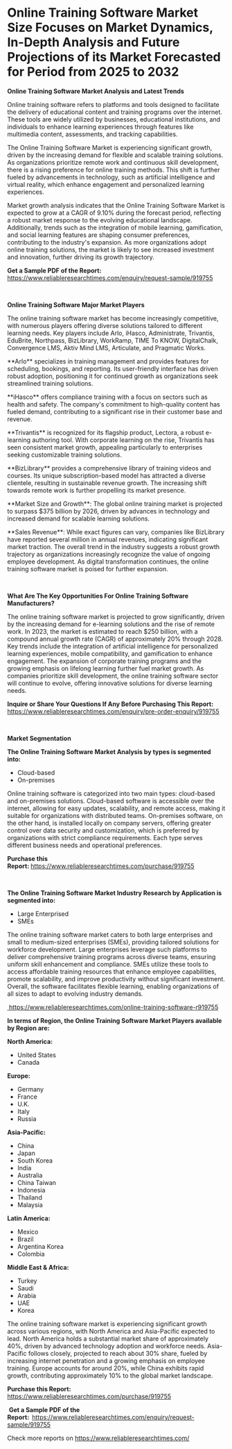 <p><h1>Online Training Software Market Size Focuses on Market Dynamics, In-Depth Analysis and Future Projections of its Market Forecasted for Period from 2025 to 2032</h1></p><p><strong>Online Training Software Market Analysis and Latest Trends</strong></p>
<p><p>Online training software refers to platforms and tools designed to facilitate the delivery of educational content and training programs over the internet. These tools are widely utilized by businesses, educational institutions, and individuals to enhance learning experiences through features like multimedia content, assessments, and tracking capabilities.</p><p>The Online Training Software Market is experiencing significant growth, driven by the increasing demand for flexible and scalable training solutions. As organizations prioritize remote work and continuous skill development, there is a rising preference for online training methods. This shift is further fueled by advancements in technology, such as artificial intelligence and virtual reality, which enhance engagement and personalized learning experiences.</p><p>Market growth analysis indicates that the Online Training Software Market is expected to grow at a CAGR of 9.10% during the forecast period, reflecting a robust market response to the evolving educational landscape. Additionally, trends such as the integration of mobile learning, gamification, and social learning features are shaping consumer preferences, contributing to the industry's expansion. As more organizations adopt online training solutions, the market is likely to see increased investment and innovation, further driving its growth trajectory.</p></p>
<p><strong>Get a Sample PDF of the Report:&nbsp;</strong> <a href="https://www.reliableresearchtimes.com/enquiry/request-sample/919755?utm_campaign=2892&utm_medium=2&utm_source=Github&utm_content=ia&utm_term=05032025&utm_id=online-training-software">https://www.reliableresearchtimes.com/enquiry/request-sample/919755</a></p>
<p>&nbsp;</p>
<p><strong>Online Training Software Major Market Players</strong></p>
<p><p>The online training software market has become increasingly competitive, with numerous players offering diverse solutions tailored to different learning needs. Key players include Arlo, iHasco, Administrate, Trivantis, EduBrite, Northpass, BizLibrary, WorkRamp, TIME To KNOW, DigitalChalk, Convergence LMS, Aktiv Mind LMS, Articulate, and Pragmatic Works.</p><p>**Arlo** specializes in training management and provides features for scheduling, bookings, and reporting. Its user-friendly interface has driven robust adoption, positioning it for continued growth as organizations seek streamlined training solutions.</p><p>**iHasco** offers compliance training with a focus on sectors such as health and safety. The company's commitment to high-quality content has fueled demand, contributing to a significant rise in their customer base and revenue.</p><p>**Trivantis** is recognized for its flagship product, Lectora, a robust e-learning authoring tool. With corporate learning on the rise, Trivantis has seen consistent market growth, appealing particularly to enterprises seeking customizable training solutions.</p><p>**BizLibrary** provides a comprehensive library of training videos and courses. Its unique subscription-based model has attracted a diverse clientele, resulting in sustainable revenue growth. The increasing shift towards remote work is further propelling its market presence.</p><p>**Market Size and Growth**: The global online training market is projected to surpass $375 billion by 2026, driven by advances in technology and increased demand for scalable learning solutions. </p><p>**Sales Revenue**: While exact figures can vary, companies like BizLibrary have reported several million in annual revenues, indicating significant market traction. The overall trend in the industry suggests a robust growth trajectory as organizations increasingly recognize the value of ongoing employee development. As digital transformation continues, the online training software market is poised for further expansion.</p></p>
<p>&nbsp;</p>
<p><strong>What Are The Key Opportunities For Online Training Software Manufacturers?</strong></p>
<p><p>The online training software market is projected to grow significantly, driven by the increasing demand for e-learning solutions and the rise of remote work. In 2023, the market is estimated to reach $250 billion, with a compound annual growth rate (CAGR) of approximately 20% through 2028. Key trends include the integration of artificial intelligence for personalized learning experiences, mobile compatibility, and gamification to enhance engagement. The expansion of corporate training programs and the growing emphasis on lifelong learning further fuel market growth. As companies prioritize skill development, the online training software sector will continue to evolve, offering innovative solutions for diverse learning needs.</p></p>
<p><strong>Inquire or Share Your Questions If Any Before Purchasing This Report:</strong> <a href="https://www.reliableresearchtimes.com/enquiry/pre-order-enquiry/919755?utm_campaign=2892&utm_medium=2&utm_source=Github&utm_content=ia&utm_term=05032025&utm_id=online-training-software">https://www.reliableresearchtimes.com/enquiry/pre-order-enquiry/919755</a></p>
<p>&nbsp;</p>
<p><strong>Market Segmentation</strong></p>
<p><strong>The Online Training Software Market Analysis by types is segmented into:</strong></p>
<p><ul><li>Cloud-based</li><li>On-premises</li></ul></p>
<p><p>Online training software is categorized into two main types: cloud-based and on-premises solutions. Cloud-based software is accessible over the internet, allowing for easy updates, scalability, and remote access, making it suitable for organizations with distributed teams. On-premises software, on the other hand, is installed locally on company servers, offering greater control over data security and customization, which is preferred by organizations with strict compliance requirements. Each type serves different business needs and operational preferences.</p></p>
<p><strong>Purchase this Report:&nbsp;</strong><a href="https://www.reliableresearchtimes.com/purchase/919755?utm_campaign=2892&utm_medium=2&utm_source=Github&utm_content=ia&utm_term=05032025&utm_id=online-training-software">https://www.reliableresearchtimes.com/purchase/919755</a></p>
<p>&nbsp;</p>
<p><strong>The Online Training Software Market Industry Research by Application is segmented into:</strong></p>
<p><ul><li>Large Enterprised</li><li>SMEs</li></ul></p>
<p><p>The online training software market caters to both large enterprises and small to medium-sized enterprises (SMEs), providing tailored solutions for workforce development. Large enterprises leverage such platforms to deliver comprehensive training programs across diverse teams, ensuring uniform skill enhancement and compliance. SMEs utilize these tools to access affordable training resources that enhance employee capabilities, promote scalability, and improve productivity without significant investment. Overall, the software facilitates flexible learning, enabling organizations of all sizes to adapt to evolving industry demands.</p></p>
<p><a href="https://www.reliableresearchtimes.com/online-training-software-r919755?utm_campaign=2892&utm_medium=2&utm_source=Github&utm_content=ia&utm_term=05032025&utm_id=online-training-software">&nbsp;https://www.reliableresearchtimes.com/online-training-software-r919755</a></p>
<p><strong>In terms of Region, the Online Training Software Market Players available by Region are:</strong></p>
<p>
    <p> <strong> North America: </strong>
        <ul>
            <li>United States</li>
            <li>Canada</li>
        </ul>
        </p> 
    <p> <strong> Europe: </strong>
        <ul>
            <li>Germany</li>
            <li>France</li>
            <li>U.K.</li>
            <li>Italy</li>
            <li>Russia</li>
        </ul>
        </p> 
    <p> <strong> Asia-Pacific: </strong>
        <ul>
            <li>China</li>
            <li>Japan</li>
            <li>South Korea</li>
            <li>India</li>
            <li>Australia</li>
            <li>China Taiwan</li>
            <li>Indonesia</li>
            <li>Thailand</li>
            <li>Malaysia</li>
        </ul>
        </p> 
    <p> <strong> Latin America: </strong>
        <ul>
            <li>Mexico</li>
            <li>Brazil</li>
            <li>Argentina Korea</li>
            <li>Colombia</li>
        </ul>
        </p> 
    <p> <strong> Middle East & Africa: </strong>
        <ul>
            <li>Turkey</li>
            <li>Saudi</li>
            <li>Arabia</li>
            <li>UAE</li>
            <li>Korea</li>
        </ul>
    </p>
    </p>
<p><p>The online training software market is experiencing significant growth across various regions, with North America and Asia-Pacific expected to lead. North America holds a substantial market share of approximately 40%, driven by advanced technology adoption and workforce needs. Asia-Pacific follows closely, projected to reach about 30% share, fueled by increasing internet penetration and a growing emphasis on employee training. Europe accounts for around 20%, while China exhibits rapid growth, contributing approximately 10% to the global market landscape.</p></p>
<p><strong>Purchase this Report: </strong><a href="https://www.reliableresearchtimes.com/purchase/919755?utm_campaign=2892&utm_medium=2&utm_source=Github&utm_content=ia&utm_term=05032025&utm_id=online-training-software">https://www.reliableresearchtimes.com/purchase/919755</a></p>
<p>&nbsp;<strong>Get a Sample PDF of the Report:&nbsp;&nbsp;</strong><a href="https://www.reliableresearchtimes.com/enquiry/request-sample/919755?utm_campaign=2892&utm_medium=2&utm_source=Github&utm_content=ia&utm_term=05032025&utm_id=online-training-software">https://www.reliableresearchtimes.com/enquiry/request-sample/919755</a></p>
<p><strong></strong></p>
<p>Check more reports on <a href="https://www.reliableresearchtimes.com/?utm_campaign=2892&utm_medium=2&utm_source=Github&utm_content=ia&utm_term=05032025&utm_id=online-training-software">https://www.reliableresearchtimes.com/</a></p>